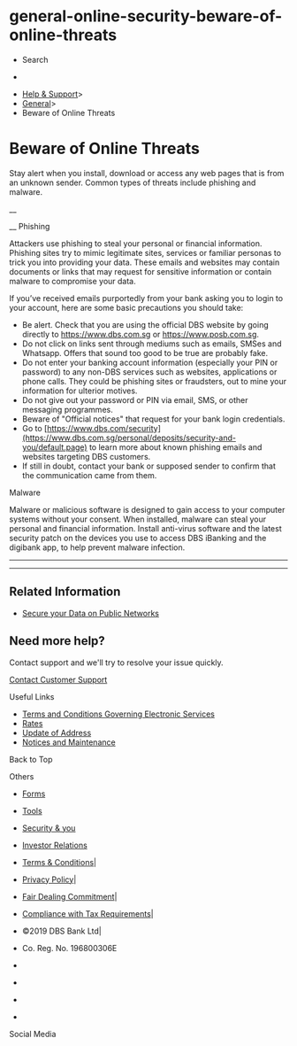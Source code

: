 # general-online-security-beware-of-online-threats

[](https://www.dbs.com.sg)

  * Search 

  * 


[](https://www.dbs.com.sg/personal/default.page) [](https://www.dbs.com.sg/personal/support/general-online-security-beware-of-online-threats.html)

  * [Help & Support](https://www.dbs.com.sg/personal/support/home.html)>
  * [General](https://www.dbs.com.sg/personal/support/general-product.html)>
  * Beware of Online Threats



# Beware of Online Threats

Stay alert when you install, download or access any web pages that is from an unknown sender. Common types of threats include phishing and malware.

__  
  


__ Phishing

Attackers use phishing to steal your personal or financial information. Phishing sites try to mimic legitimate sites, services or familiar personas to trick you into providing your data. These emails and websites may contain documents or links that may request for sensitive information or contain malware to compromise your data.  
  
If you’ve received emails purportedly from your bank asking you to login to your account, here are some basic precautions you should take: 

  * Be alert. Check that you are using the official DBS website by going directly to <https://www.dbs.com.sg> or <https://www.posb.com.sg>.
  * Do not click on links sent through mediums such as emails, SMSes and Whatsapp. Offers that sound too good to be true are probably fake.
  * Do not enter your banking account information (especially your PIN or password) to any non-DBS services such as websites, applications or phone calls. They could be phishing sites or fraudsters, out to mine your information for ulterior motives.
  * Do not give out your password or PIN via email, SMS, or other messaging programmes.
  * Beware of "Official notices" that request for your bank login credentials.
  * Go to [https://www.dbs.com/security](https://www.dbs.com.sg/personal/deposits/security-and-you/default.page) to learn more about known phishing emails and websites targeting DBS customers.
  * If still in doubt, contact your bank or supposed sender to confirm that the communication came from them.

  


Malware

Malware or malicious software is designed to gain access to your computer systems without your consent. When installed, malware can steal your personal and financial information. Install anti-virus software and the latest security patch on the devices you use to access DBS iBanking and the digibank app, to help prevent malware infection. 

* * *

* * *

## Related Information

  * [Secure your Data on Public Networks](https://www.dbs.com.sg/personal/support/general-online-security-secure-your-wireless-network-access.html)



## Need more help?

Contact support and we'll try to resolve your issue quickly.

[Contact Customer Support](https://www.dbs.com.sg/personal/contact-us.page)

Useful Links

  * [Terms and Conditions Governing Electronic Services](https://www.dbs.com.sg/personal/deposits/terms-conditions-electronic-services.page)
  * [Rates](https://www.dbs.com.sg/personal/rates-online/default.page)
  * [Update of Address](https://www.dbs.com.sg/personal/deposits/update-address.page)
  * [Notices and Maintenance](https://www.dbs.com.sg/personal/deposits/maintenance-schedule.page)



Back to Top

Others

  * [Forms](https://www.dbs.com.sg/personal/forms/default.page)
  * [Tools](https://www.dbs.com.sg/personal/calculators/default.page)
  * [Security & you](https://www.dbs.com.sg/personal/deposits/security-and-you/default.page)
  * [Investor Relations](https://www.dbs.com/investor/default.page)



  * [Terms & Conditions](https://www.dbs.com/terms/default.page)|
  * [Privacy Policy](https://www.dbs.com/privacy/default.page)|
  * [Fair Dealing Commitment](https://www.dbs.com/fairdealing/default.page)|
  * [Compliance with Tax Requirements](https://www.dbs.com.sg/personal/compliance-tax-requirements/index.html)|
  * ©2019 DBS Bank Ltd|
  * Co. Reg. No. 196800306E



  * [](https://www.facebook.com/dbs.sg)
  * [](https://twitter.com/dbsbank)
  * [](https://www.linkedin.com/company/dbs-bank)
  * [](https://www.youtube.com/dbs)



Social Media
